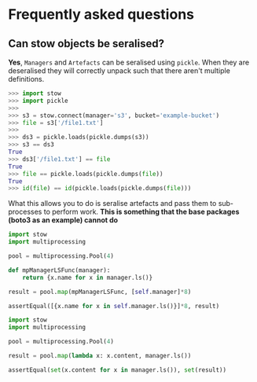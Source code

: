 # Frequently asked questions

## Can stow objects be seralised?

**Yes**, `Managers` and `Artefacts` can be seralised using `pickle`. When they are deseralised they will correctly unpack such that there aren't multiple definitions.

```python
>>> import stow
>>> import pickle
>>>
>>> s3 = stow.connect(manager='s3', bucket='example-bucket')
>>> file = s3['/file1.txt']
>>>
>>> ds3 = pickle.loads(pickle.dumps(s3))
>>> s3 == ds3
True
>>> ds3['/file1.txt'] == file
True
>>> file == pickle.loads(pickle.dumps(file))
True
>>> id(file) == id(pickle.loads(pickle.dumps(file)))
```

What this allows you to do is seralise artefacts and pass them to sub-processes to perform work. **This is something that the base packages (boto3 as an example) cannot do**

```python
import stow
import multiprocessing

pool = multiprocessing.Pool(4)

def mpManagerLSFunc(manager):
    return {x.name for x in manager.ls()}

result = pool.map(mpManagerLSFunc, [self.manager]*8)

assertEqual([{x.name for x in self.manager.ls()}]*8, result)
```

```python
import stow
import multiprocessing

pool = multiprocessing.Pool(4)

result = pool.map(lambda x: x.content, manager.ls())

assertEqual(set(x.content for x in manager.ls()), set(result))
```

